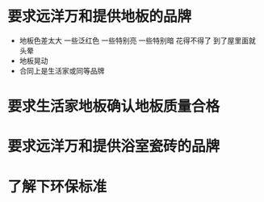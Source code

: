 # 要求远洋万和提供地板的品牌
  * 地板色差太大 一些泛红色 一些特别亮 一些特别暗 花得不得了 到了屋里面就头晕
  * 地板晃动
  * 合同上是生活家或同等品牌
  

# 要求生活家地板确认地板质量合格

# 要求远洋万和提供浴室瓷砖的品牌

# 了解下环保标准
